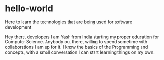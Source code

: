 # hello-world
Here to learn the technologies that are being used for software development

Hey there, developers I am Yash from India starting my proper education for Computer Science. Anybody out there, willing to spend sometime with collaborations I am up for it. I know the basics of the Programming and concepts, with a small conversation I can start learning things on my own.
